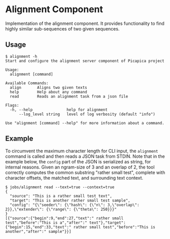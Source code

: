# Alignment Component
Implementation of the alignment component. It provides functionality to find highly similar sub-sequences of two given sequences.
## Usage
```
$ alignment -h
Start and configure the alignment server component of Picapica project

Usage:
  alignment [command]

Available Commands:
  align       Aligns two given texts
  help        Help about any command
  read        Reads an alignment task from a json file

Flags:
  -h, --help               help for alignment
      --log_level string   level of log verbosity (default "info")

Use "alignment [command] --help" for more information about a command.

```

## Example
To circumvent the maximum character length for CLI input, the `alignment` command is called and then reads a JSON task from STDIN. 
Note that in the example below, the `config` part of the JSON is serialized as string, for internal reasons.
Given an ngram-size of 3 and an overlap of 2, the tool correctly computes the common substring "rather small test", complete with character offsets, the matched text, and surrounding text context.
```shell
$ jobs/alignment read --text=true --context=true
{
  "source": "This is a rather small test text",
  "target": "This is another rather small test sample",
  "config": "{\"seeder\": {\"hash\": {\"n\": 3,\"overlap\": 2}},\"extender\": {\"range\": {\"theta\": 250}}}"
}
[{"source":{"begin":9,"end":27,"text":" rather small test","before":"This is a","after":" text"},"target":{"begin":15,"end":33,"text":" rather small test","before":"This is another","after":" sample"}}]

```